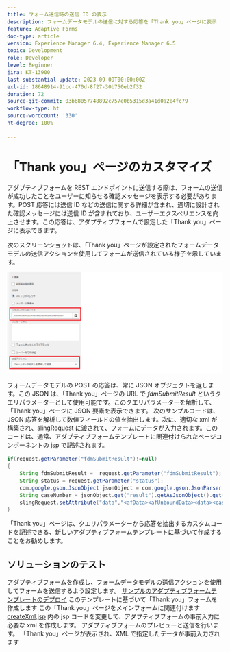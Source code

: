 ```yaml
---
title: フォーム送信時の送信 ID の表示
description: フォームデータモデルの送信に対する応答を「Thank you」ページに表示
feature: Adaptive Forms
doc-type: article
version: Experience Manager 6.4, Experience Manager 6.5
topic: Development
role: Developer
level: Beginner
jira: KT-13900
last-substantial-update: 2023-09-09T00:00:00Z
exl-id: 18648914-91cc-470d-8f27-30b750eb2f32
duration: 72
source-git-commit: 03b68057748892c757e0b5315d3a41d0a2e4fc79
workflow-type: ht
source-wordcount: '330'
ht-degree: 100%

---
```


# 「Thank you」ページのカスタマイズ

アダプティブフォームを REST エンドポイントに送信する際は、フォームの送信が成功したことをユーザーに知らせる確認メッセージを表示する必要があります。POST 応答には送信 ID などの送信に関する詳細が含まれ、適切に設計された確認メッセージには送信 ID が含まれており、ユーザーエクスペリエンスを向上させます。この応答は、アダプティブフォームで設定した「Thank you」ページに表示できます。

次のスクリーンショットは、「Thank you」ページが設定されたフォームデータモデルの送信アクションを使用してフォームが送信されている様子を示しています。

![「Thank you」ページ](./assets/thank-you-page-fdm-submit.png)

フォームデータモデルの POST の応答は、常に JSON オブジェクトを返します。この JSON は、「Thank you」ページの URL で _fdmSubmitResult_ というクエリパラメーターとして使用可能です。このクエリパラメーターを解析して、「Thank you」ページに JSON 要素を表示できます。
次のサンプルコードは、JSON 応答を解析して数値フィールドの値を抽出します。次に、適切な xml が構築され、slingRequest に渡されて、フォームにデータが入力されます。このコードは、通常、アダプティブフォームテンプレートに関連付けられたページコンポーネントの jsp で記述されます。

```java
if(request.getParameter("fdmSubmitResult")!=null)
{
    String fdmSubmitResult =  request.getParameter("fdmSubmitResult");
    String status = request.getParameter("status");
    com.google.gson.JsonObject jsonObject = com.google.gson.JsonParser.parseString(fdmSubmitResult).getAsJsonObject();
    String caseNumber = jsonObject.get("result").getAsJsonObject().get("number").getAsString();
    slingRequest.setAttribute("data","<afData><afUnboundData><data><caseNumber>"+caseNumber+"</caseNumber><status>"+status+"</status></data></afUnboundData></afData>");
}
```

「Thank you」ページは、クエリパラメーターから応答を抽出するカスタムコードを記述できる、新しいアダプティブフォームテンプレートに基づいて作成することをお勧めします。

## ソリューションのテスト

アダプティブフォームを作成し、フォームデータモデルの送信アクションを使用してフォームを送信するよう設定します。
[サンプルのアダプティブフォームテンプレートのデプロイ](assets/thank-you-page-template.zip)
このテンプレートに基づいて「Thank you」フォームを作成します
この「Thank you」ページをメインフォームに関連付けます
[createXml.jsp](http://localhost:4502/apps/thank-you-page-template/component/page/thankyoupage/createxml.jsp) 内の jsp コードを変更して、アダプティブフォームの事前入力に必要な xml を作成します。
アダプティブフォームのプレビューと送信を行います。
「Thank you」ページが表示され、XML で指定したデータが事前入力されます
